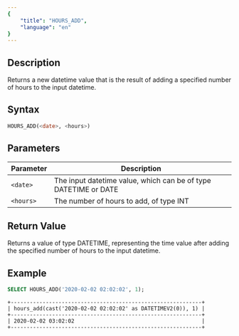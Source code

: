 ```yaml
---
{
    "title": "HOURS_ADD",
    "language": "en"
}
---
```


## Description

Returns a new datetime value that is the result of adding a specified number of hours to the input datetime.

## Syntax

```sql
HOURS_ADD(<date>, <hours>)
```

## Parameters

| Parameter | Description                                      |
|-----------|--------------------------------------------------|
| `<date>`      | The input datetime value, which can be of type DATETIME or DATE |
| `<hours>`     | The number of hours to add, of type INT         |

## Return Value

Returns a value of type DATETIME, representing the time value after adding the specified number of hours to the input datetime.

## Example

```sql
SELECT HOURS_ADD('2020-02-02 02:02:02', 1);
```

```text
+------------------------------------------------------------+
| hours_add(cast('2020-02-02 02:02:02' as DATETIMEV2(0)), 1) |
+------------------------------------------------------------+
| 2020-02-02 03:02:02                                        |
+------------------------------------------------------------+
```
